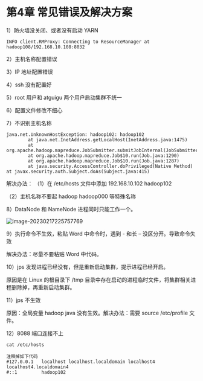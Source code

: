 # 第4章 常见错误及解决方案

1）防火墙没关闭、或者没有启动 YARN

`INFO client.RMProxy: Connecting to ResourceManager at hadoop108/192.168.10.108:8032`

2）主机名称配置错误

3）IP 地址配置错误

4）ssh 没有配置好

5）root 用户和 atguigu 两个用户启动集群不统一

6）配置文件修改不细心

7）不识别主机名称

```shell
java.net.UnknownHostException: hadoop102: hadoop102
        at java.net.InetAddress.getLocalHost(InetAddress.java:1475)
        at org.apache.hadoop.mapreduce.JobSubmitter.submitJobInternal(JobSubmitter.java:146)
        at org.apache.hadoop.mapreduce.Job$10.run(Job.java:1290)
        at org.apache.hadoop.mapreduce.Job$10.run(Job.java:1287)
        at java.security.AccessController.doPrivileged(Native Method)
at javax.security.auth.Subject.doAs(Subject.java:415)
```

解决办法：
（1）在 /etc/hosts 文件中添加 192.168.10.102 hadoop102

（2）主机名称不要起 hadoop  hadoop000 等特殊名称

8）DataNode 和 NameNode 进程同时只能工作一个。

![image-20230217225757769](https://cos.gump.cloud/uPic/image-20230217225757769.png)

9）执行命令不生效，粘贴 Word 中命令时，遇到 - 和长 – 没区分开。导致命令失效

解决办法：尽量不要粘贴 Word 中代码。

10）jps 发现进程已经没有，但是重新启动集群，提示进程已经开启。

原因是在 Linux 的根目录下 /tmp 目录中存在启动的进程临时文件，将集群相关进程删除掉，再重新启动集群。

11）jps 不生效

原因：全局变量 hadoop java 没有生效。解决办法：需要 source /etc/profile 文件。

12）8088 端口连接不上

```shell
cat /etc/hosts

注释掉如下代码
#127.0.0.1   localhost localhost.localdomain localhost4 localhost4.localdomain4
#::1         hadoop102
```

